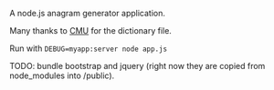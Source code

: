 A node.js anagram generator application.

Many thanks to [CMU](http://www.cs.cmu.edu/afs/cs/academic/class/15112-n15/www/homeworks/hw5.html) for the dictionary file.

Run with `DEBUG=myapp:server node app.js`

TODO: bundle bootstrap and jquery (right now they are copied from node_modules into /public).